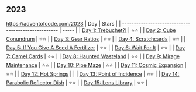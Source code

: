 ## 2023

https://adventofcode.com/2023
| Day                                                 | Stars |
| --------------------------------------------------- | ----- |
| [Day 1: Trebuchet?!](day_01.py)                     | ⭐⭐    |
| [Day 2: Cube Conundrum](day_02.py)                  | ⭐⭐    |
| [Day 3: Gear Ratios](day_03.py)                     | ⭐⭐    |
| [Day 4: Scratchcards](day_04.py)                    | ⭐⭐    |
| [Day 5: If You Give A Seed A Fertilizer](day_05.py) | ⭐⭐    |
| [Day 6: Wait For It](day_06.py)                     | ⭐⭐    |
| [Day 7: Camel Cards](day_07.py)                     | ⭐⭐    |
| [Day 8: Haunted Wasteland](day_08.py)               | ⭐⭐    |
| [Day 9: Mirage Maintenance](day_09.py)              | ⭐⭐    |
| [Day 10: Pipe Maze](day_10.py)                      | ⭐⭐    |
| [Day 11: Cosmic Expansion](day_11.py)               | ⭐⭐    |
| [Day 12: Hot Springs](day_12.py)                    |       |
| [Day 13: Point of Incidence](day_13.py)             | ⭐⭐    |
| [Day 14: Parabolic Reflector Dish](day_14.py)       | ⭐⭐    |
| [Day 15: Lens Library](day_15.py)                   | ⭐⭐    |